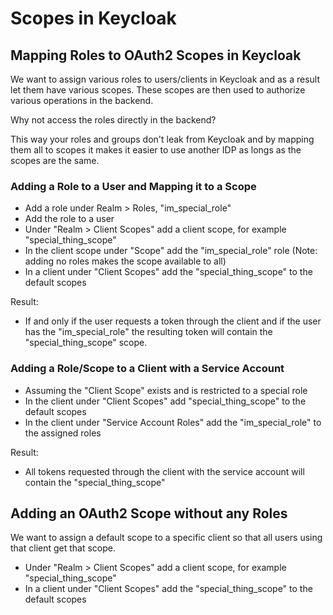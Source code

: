 # Scopes in Keycloak

## Mapping Roles to OAuth2 Scopes in Keycloak

We want to assign various roles to users/clients in Keycloak and as a result let
them have various scopes. These scopes are then used to authorize various
operations in the backend.

Why not access the roles directly in the backend?

This way your roles and groups don't leak from Keycloak and by mapping them all
to scopes it makes it easier to use another IDP as longs as the scopes are the
same.

### Adding a Role to a User and Mapping it to a Scope

* Add a role under Realm > Roles, "im_special_role"
* Add the role to a user
* Under "Realm > Client Scopes" add a client scope, for example
  "special_thing_scope"
* In the client scope under "Scope" add the "im_special_role" role (Note: adding
  no roles makes the scope available to all)
* In a client under "Client Scopes" add the "special_thing_scope" to the default
  scopes

Result:

* If and only if the user requests a token through the client and if the user
  has the "im_special_role" the resulting token will contain the
  "special_thing_scope" scope.

### Adding a Role/Scope to a Client with a Service Account

* Assuming the "Client Scope" exists and is restricted to a special role
* In the client under "Client Scopes" add "special_thing_scope" to the default
  scopes
* In the client under "Service Account Roles" add the "im_special_role" to the
  assigned roles

Result:

* All tokens requested through the client with the service account will contain
  the "special_thing_scope"

## Adding an OAuth2 Scope without any Roles

We want to assign a default scope to a specific client so that all users using
that client get that scope.

* Under "Realm > Client Scopes" add a client scope, for example
  "special_thing_scope"
* In a client under "Client Scopes" add the "special_thing_scope" to the default
  scopes